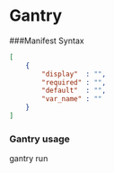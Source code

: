 # Gantry

###Manifest Syntax

```json
[
    {
        "display"  : "",
        "required" : "",
        "default"  : "",
        "var_name" : ""
    }
]
```

### Gantry usage
gantry run

